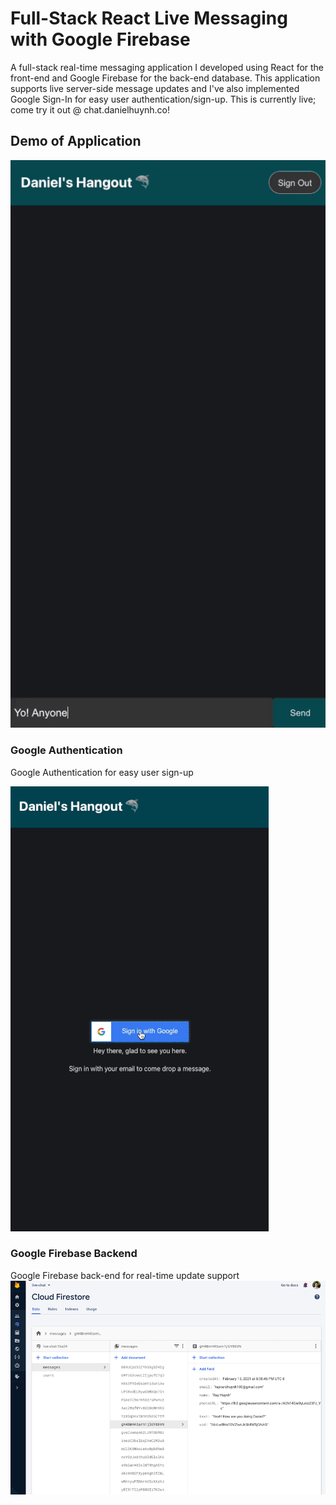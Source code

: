 # Full-Stack React Live Messaging with Google Firebase
A full-stack real-time messaging application I developed using React for the front-end and Google Firebase for the back-end database. This application supports live server-side message updates and I've also implemented Google Sign-In for easy user authentication/sign-up. This is currently live; come try it out @ chat.danielhuynh.co!
## Demo of Application
![](chatdemo.gif)

### Google Authentication
Google Authentication for easy user sign-up

![](googledemo.gif)
### Google Firebase Backend
Google Firebase back-end for real-time update support
![](firebasedemo.png)
